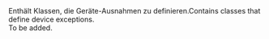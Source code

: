 <Namespace Name="Microsoft.Azure.Devices.Common.Exceptions">
  <Docs>
    <summary><span data-ttu-id="8f560-101">Enthält Klassen, die Geräte-Ausnahmen zu definieren.</span><span class="sxs-lookup"><span data-stu-id="8f560-101">Contains classes that define device exceptions.</span></span></summary> 
    <remarks>To be added.</remarks>
  </Docs>
</Namespace>
